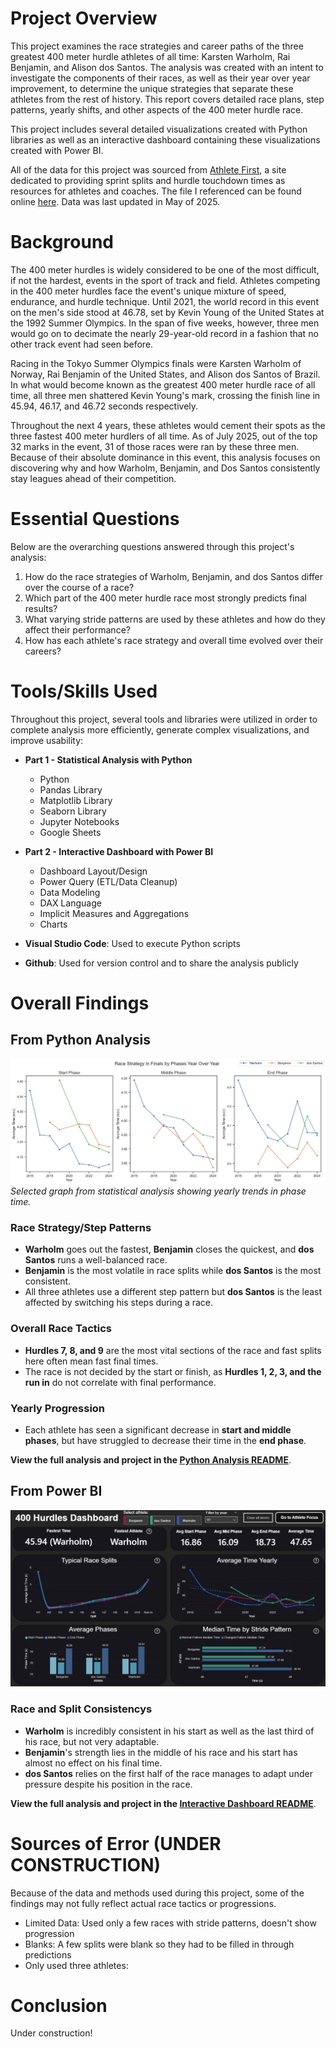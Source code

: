 # Project Overview
This project examines the race strategies and career paths of the three greatest 400 meter hurdle athletes of all time: Karsten Warholm, Rai Benjamin, and Alison dos Santos. The analysis was created with an intent to investigate the components of their races, as well as their year over year improvement, to determine the unique strategies that separate these athletes from the rest of history. This report covers detailed race plans, step patterns, yearly shifts, and other aspects of the 400 meter hurdle race.

This project includes several detailed visualizations created with Python libraries as well as an interactive dashboard containing these visualizations created with Power BI.

All of the data for this project was sourced from [Athlete First](athletefirst.org), a site dedicated to providing sprint splits and hurdle touchdown times as resources for athletes and coaches. The file I referenced can be found online [here](https://www.athletefirst.org/wp-content/uploads/2025/06/Mens-400m-Hurdles-by-athlete-20250520.pdf). Data was last updated in May of 2025.
# Background
The 400 meter hurdles is widely considered to be one of the most difficult, if not the hardest, events in the sport of track and field. Athletes competing in the 400 meter hurdles face the event's unique mixture of speed, endurance, and hurdle technique. Until 2021, the world record in this event on the men's side stood at 46.78, set by Kevin Young of the United States at the 1992 Summer Olympics. In the span of five weeks, however, three men would go on to decimate the nearly 29-year-old record in a fashion that no other track event had seen before. 

Racing in the Tokyo Summer Olympics finals were Karsten Warholm of Norway, Rai Benjamin of the United States, and Alison dos Santos of Brazil. In what would become known as the greatest 400 meter hurdle race of all time, all three men shattered Kevin Young's mark, crossing the finish line in 45.94, 46.17, and 46.72 seconds respectively. 

Throughout the next 4 years, these athletes would cement their spots as the three fastest 400 meter hurdlers of all time. As of July 2025, out of the top 32 marks in the event, 31 of those races were ran by these three men. Because of their absolute dominance in this event, this analysis focuses on discovering why and how Warholm, Benjamin, and Dos Santos consistently stay leagues ahead of their competition.
# Essential Questions
Below are the overarching questions answered through this project's analysis:
1. How do the race strategies of Warholm, Benjamin, and dos Santos differ over the course of a race?
2. Which part of the 400 meter hurdle race most strongly predicts final results?
3. What varying stride patterns are used by these athletes and how do they affect their performance?
4. How has each athlete's race strategy and overall time evolved over their careers?
# Tools/Skills Used
Throughout this project, several tools and libraries were utilized in order to complete analysis more efficiently, generate complex visualizations, and improve usability:
- **Part 1 - Statistical Analysis with Python**
    - Python
    - Pandas Library
    - Matplotlib Library
    - Seaborn Library
    - Jupyter Notebooks
    - Google Sheets
- **Part 2 - Interactive Dashboard with Power BI**
    - Dashboard Layout/Design
    - Power Query (ETL/Data Cleanup)
    - Data Modeling
    - DAX Language
    - Implicit Measures and Aggregations
    - Charts

- **Visual Studio Code**: Used to execute Python scripts
- **Github**: Used for version control and to share the analysis publicly

# Overall Findings
## From Python Analysis
![Year Over Year Phases](/Images/phases_yoy.png)
*Selected graph from statistical analysis showing yearly trends in phase time.*

### Race Strategy/Step Patterns
- **Warholm** goes out the fastest, **Benjamin** closes the quickest, and **dos Santos** runs a well-balanced race.
- **Benjamin** is the most volatile in race splits while **dos Santos** is the most consistent.
- All three athletes use a different step pattern but **dos Santos** is the least affected by switching his steps during a race.

### Overall Race Tactics
- **Hurdles 7, 8, and 9** are the most vital sections of the race and fast splits here often mean fast final times.
- The race is not decided by the start or finish, as **Hurdles 1, 2, 3, and the run in** do not correlate with final performance.

### Yearly Progression
- Each athlete has seen a significant decrease in **start and middle phases**, but have struggled to decrease their time in the **end phase**.

**View the full analysis and project in the [Python Analysis README](Python_Analysis/README.md)**.

## From Power BI
![Main Dashboard](/Images/hurdle_dash_page1.png)
### Race and Split Consistencys
- **Warholm** is incredibly consistent in his start as well as the last third of his race, but not very adaptable.
- **Benjamin**'s strength lies in the middle of his race and his start has almost no effect on his final time.
- **dos Santos** relies on the first half of the race manages to adapt under pressure despite his position in the race.

**View the full analysis and project in the [Interactive Dashboard README](PowerBI_Analysis/README.md)**.

# Sources of Error (UNDER CONSTRUCTION)
Because of the data and methods used during this project, some of the findings may not fully reflect actual race tactics or progressions.
- Limited Data: Used only a few races with stride patterns, doesn't show progression
- Blanks: A few splits were blank so they had to be filled in through predictions
- Only used three athletes:


# Conclusion
Under construction!